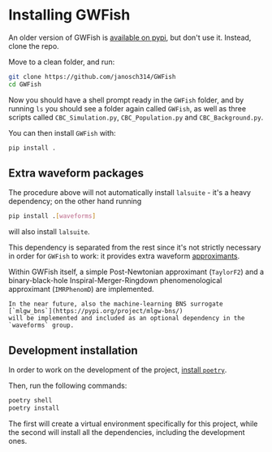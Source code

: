# Installing GWFish

An older version of GWFish is [available on pypi](https://pypi.org/project/GWFish/),
but don't use it. Instead, clone the repo.

Move to a clean folder, and run:

```bash
git clone https://github.com/janosch314/GWFish
cd GWFish
```

Now you should have a shell prompt ready in the `GWFish` folder, 
and by running `ls` you should see a folder again called `GWFish`, 
as well as three scripts called `CBC_Simulation.py`, `CBC_Population.py` 
and `CBC_Background.py`.

You can then install `GWFish` with:

```bash
pip install .
```

## Extra waveform packages

The procedure above will not automatically install `lalsuite` - it's a heavy dependency; 
on the other hand running

```bash
pip install .[waveforms]
```

will also install `lalsuite`.

This dependency is separated from the rest since it's not strictly necessary in order for `GWFish` to work:
it provides extra waveform [approximants](https://lscsoft.docs.ligo.org/lalsuite/lalsimulation/group___l_a_l_sim_inspiral__h.html#gab955e4603c588fe19b39e47870a7b69c).

Within GWFish itself, a simple Post-Newtonian approximant (`TaylorF2`) and a binary-black-hole 
Inspiral-Merger-Ringdown phenomenological approximant (`IMRPhenomD`) are implemented.

```{todo} 
In the near future, also the machine-learning BNS surrogate [`mlgw_bns`](https://pypi.org/project/mlgw-bns/)
will be implemented and included as an optional dependency in the `waveforms` group.
```

## Development installation

In order to work on the development of the project,
[install `poetry`](https://python-poetry.org/docs/master/#installing-with-the-official-installer).

Then, run the following commands:

```bash
poetry shell
poetry install
```

The first will create a virtual environment specifically for this project,
while the second will install all the dependencies, including the development ones.